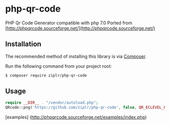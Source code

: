 # php-qr-code
PHP Qr Code Generator compatible with php 7.0
Ported from [http://phpqrcode.sourceforge.net/](http://phpqrcode.sourceforge.net/)

## Installation
The recommended method of installing this library is via [Composer](https://getcomposer.org/).

Run the following command from your project root:

```bash
$ composer require ziplr/php-qr-code
```

## Usage 
```php
require __DIR__ . "/vendor/autoload.php";
QRcode::png('https://github.com/ziplr/php-qr-code', false, QR_ECLEVEL_H, 10, 0);
```

[examples] (http://phpqrcode.sourceforge.net/examples/index.php)